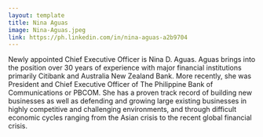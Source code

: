 ```yaml
---
layout: template
title: Nina Aguas
image: Nina-Aguas.jpeg
link: https://ph.linkedin.com/in/nina-aguas-a2b9704
---
```


Newly appointed Chief Executive Officer is Nina D. Aguas. Aguas brings into the position over 30 years of experience with major financial institutions primarily Citibank and Australia New Zealand Bank. More recently, she was President and Chief Executive Officer of The Philippine Bank of Communications or PBCOM. She has a proven track record of building new businesses as well as defending and growing large existing businesses in highly competitive and challenging environments, and through difficult economic cycles ranging from the Asian crisis to the recent global financial crisis.
